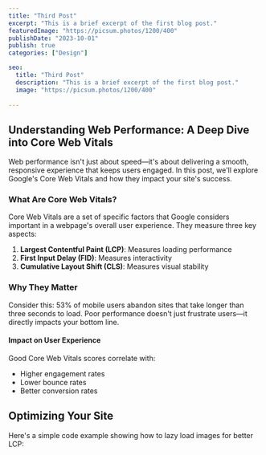 ```yaml
---
title: "Third Post"
excerpt: "This is a brief excerpt of the first blog post."
featuredImage: "https://picsum.photos/1200/400"
publishDate: "2023-10-01"
publish: true
categories: ["Design"]

seo:
  title: "Third Post"
  description: "This is a brief excerpt of the first blog post."
  image: "https://picsum.photos/1200/400"
  
---
```



## Understanding Web Performance: A Deep Dive into Core Web Vitals

Web performance isn't just about speed—it's about delivering a smooth, responsive experience that keeps users engaged. In this post, we'll explore Google's Core Web Vitals and how they impact your site's success.

### What Are Core Web Vitals?

Core Web Vitals are a set of specific factors that Google considers important in a webpage's overall user experience. They measure three key aspects:

1. **Largest Contentful Paint (LCP)**: Measures loading performance
2. **First Input Delay (FID)**: Measures interactivity
3. **Cumulative Layout Shift (CLS)**: Measures visual stability

### Why They Matter

Consider this: 53% of mobile users abandon sites that take longer than three seconds to load. Poor performance doesn't just frustrate users—it directly impacts your bottom line.

#### Impact on User Experience

Good Core Web Vitals scores correlate with:
- Higher engagement rates
- Lower bounce rates
- Better conversion rates

## Optimizing Your Site

Here's a simple code example showing how to lazy load images for better LCP: